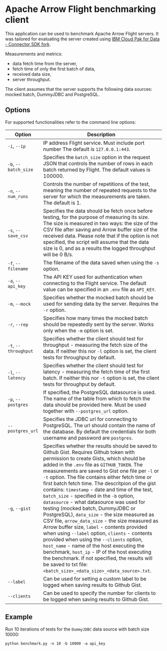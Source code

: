 # Apache Arrow Flight benchmarking client

This application can be used to benchmark Apache Arrow Flight servers. It was tailored for evaluating the server created using [IBM Cloud Pak for Data - Connector SDK fork](https://github.com/mpietr/cp4d-connector-sdk). 

Measurements and metrics:

 * data fetch time from the server,
 * fetch time of only the first batch of data,
 * received data size,
 * server throughput.

The client assumes that the server supports the following data sources: mocked batch, DummyJDBC and PostgreSQL.

## Options

For supported functionalities refer to the command line options:

|Option|Description|
|-|-|
|`-i`, `--ip`|IP address Flight service. Must include port number The default is `127.0.0.1:443`.|
| `-b`, `--batch_size` | Specifies the `batch_size` option in the request JSON that controls the number of rows in each batch returned by Flight. The default values is 100000. |
| `-n`, `--num_runs` | Controls the number of repetitions of the test, meaning the number of repeated requests to the server for which the measurements are taken. The default is 1. |
| `-s`, `--save_csv` | Specifies the data should be fetch once before testing, for the purpose of measuring its size. The size is measured in two ways: the size of the CSV file after saving and Arrow buffer size of the received data. Please note that if the option is not specified, the script will assume that the data size is 0, and as a results the logged throughput will be 0 B/s. |
| `-f`, `--filename` | The filename of the data saved when using the `-s` option. |
| `-a`, `--api_key` | The API KEY used for authentication when connecting to the Flight service. The default value can be specified in an `.env` file as `API_KEY`. |
| `-m`, `--mock` | Specifies whether the mocked batch should be used for sending data by the server. Requires the `-r` option.|
| `-r`, `--rep` | Specifies how many times the mocked batch should be repeatedly sent by the server. Works only when the `-m` option is set. |
| `-t`, `--throughput` | Specifies whether the client should test for throughput - measuring the fetch size of the data. If neither this nor `-l` option is set, the client tests for throughput by default. |
| `-l`, `--latency` | Specifies whether the client should test for latency - measuring the fetch time of the first batch. If neither this nor `-t` option is set, the client tests for throughput by default. |
| `-p`, `--postgres` | If specified, the PostgreSQL datasource is used. The name of the table from which to fetch the data should be provided here. Must be used together with `--postgres_url` option. |
| `--postgres_url` | Specifies the JDBC url for connecting to PostgreSQL. The url should contain the name of the database. By default the credentials for both username and password are `postgres`. |
| `-g`, `--gist` | Specifies whether the results should be saved to Github Gist. Requires Github token with permission to create Gists, which should be added in the `.env` file as `GITHUB_TOKEN`. The measurements are saved to Gist one file per `-l` or `-t` option. The file contains either fetch time or first batch fetch time. The descritpion of the gist contains: `timestamp` - date and time of the test, `batch_size` - specified in the `-b` option, `datasource` - what datasource was used for testing (mocked batch, DummyJDBC or PostgreSQL), `data_size` - the size measured as CSV file, `arrow_data_size` - the size measured as Arrow buffer size, `label` - contents provided when using `--label` option, `clients` - contents provided when using the `--clients` option, `host_name` - name of the host executing the benchmark, `host_ip` - IP of the host executing the benchmark. If not specified, the results will be saved to txt file: `<batch_size>_<data_size>_<data_source>.txt`.|
| `--label` | Can be used for setting a custom label to be logged when saving results to Github Gist. |
| `--clients` | Can be used to specify the number for clients to be logged when saving results to Github Gist. |

## Example

Run 10 iterations of tests for the `DummyJDBC` data source with batch size 10000:

`python benchmark.py -n 10 -b 10000 -a api_key`

